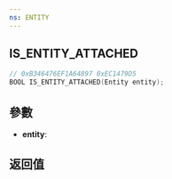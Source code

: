 ```yaml
---
ns: ENTITY
---
```

## IS_ENTITY_ATTACHED

```c
// 0xB346476EF1A64897 0xEC1479D5
BOOL IS_ENTITY_ATTACHED(Entity entity);
```


## 參數
* **entity**: 

## 返回值
